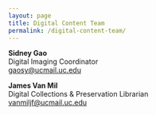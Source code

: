 ```yaml
---
layout: page
title: Digital Content Team
permalink: /digital-content-team/
---
```


**Sidney Gao**  
Digital Imaging Coordinator  
<gaosy@ucmail.uc.edu>


**James Van Mil**  
Digital Collections & Preservation Librarian  
<vanmiljf@ucmail.uc.edu>
